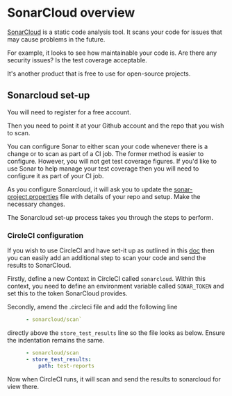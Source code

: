 # SonarCloud overview

[SonarCloud](https://sonarcloud.io) is a static code analysis tool. It scans your code for issues that may cause problems in the future.

For example, it looks to see how maintainable your code is. Are there any security issues? Is the test coverage acceptable.

It's another product that is free to use for open-source projects.

## Sonarcloud set-up

You will need to register for a free account.

Then you need to point it at your Github account and the repo that you wish to scan.

You can configure Sonar to either scan your code whenever there is a change or to scan as part of a CI job. The former method is easier to configure. However, you will not get test coverage figures. If you'd like to use Sonar to help manage your test coverage then you will need to configure it as part of your CI job.

As you configure Sonarcloud, it will ask you to update the [sonar-project.properties](../sonar-project.properties) file with details of your repo and setup. Make the necessary changes.

The Sonarcloud set-up process takes you through the steps to perform. 

### CircleCI configuration

If you wish to use CircleCI and have set-it up as outlined in this [doc](cicdwithcircleci.md) then you can easily add an additional step to scan your code and send the results to SonarCloud.

Firstly, define a new Context in CircleCI called `sonarcloud`. Within this context, you need to define an environment variable called `SONAR_TOKEN` and set this to the token SonarCloud provides.

Secondly, amend the .circleci file and add the following line

```yaml
      - sonarcloud/scan`
```

directly above the `store_test_results` line so the file looks as below. Ensure the indentation remains the same.

```yaml
      - sonarcloud/scan
      - store_test_results:
          path: test-reports
```

Now when CircleCI runs, it will scan and send the results to sonarcloud for view there.